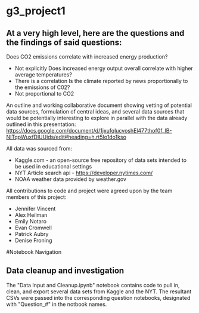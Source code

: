 # g3_project1

## At a very high level, here are the questions and the findings of said questions: 
Does CO2 emissions correlate with increased energy production?
 - Not explicitly
Does increased energy output overall correlate with higher average temperatures?
 - There is a correlation
Is the climate reported by news proportionally to the emissions of C02?
 - Not proportional to CO2

An outline and working collaborative document showing vetting of potential data sources, formulation of central ideas, and several data sources that would be potentially interesting to explore in parallel with the data already outlined in this presentation: 
https://docs.google.com/document/d/1jxufqlucvoshEl477thof0f_lB-NITqpWuxfDlUUids/edit#heading=h.rt5lo1do1kso

All data was sourced from:
- Kaggle.com - an open-source free repository of data sets intended to be used in educational settings
- NYT Article search api - https://developer.nytimes.com/
- NOAA weather data provided by weather.gov

All contributions to code and project were agreed upon by the team members of this project: 
- Jennifer Vincent
- Alex Heilman
- Emily Notaro 
- Evan Cromwell
- Patrick Aubry
- Denise Froning

#Notebook Navigation
## Data cleanup and investigation
The "Data Input and Cleanup.ipynb" notebook contains code to pull in, clean, and export several data sets from Kaggle and the NYT. The resultant CSVs were passed into the corresponding question notebooks, designated with "Question_#" in the notbook names.
